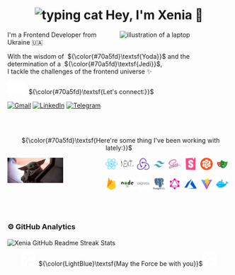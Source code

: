 <h1 align="center"><img src="https://media.giphy.com/media/WUlplcMpOCEmTGBtBW/giphy.gif" width="70px" alt="typing cat"> Hey, I'm Xenia 👋 </h1>

<img src="https://raw.githubusercontent.com/MicaelliMedeiros/micaellimedeiros/master/image/computer-illustration.png" alt="illustration of a laptop" min-width="250px" max-width="250px" width="250px" align="right">

<p align="left">
 I'm a Frontend Developer from Ukraine 🇺🇦  
</p>

<p align="left"> 
 With the wisdom of&nbsp; ${\color{#70a5fd}\textsf{Yoda}}$ and the determination of a&nbsp; ${\color{#70a5fd}\textsf{Jedi}}$,<br>
  I tackle the challenges of the frontend universe ✨
</p>

<p align="left">
 <img src="https://github.com/ksalpern/ksalpern/blob/34e5b7e3bb685a99cfd67d4371016d5b36835777/assets/arrow-down.webp" alt="arrow down" width="40"/>&nbsp; ${\color{#70a5fd}\textsf{Let's connect:}}$
</p>

<p align="left">
  <a href="mailto:ksenia.pidopryhora@gmail.com" title="Gmail">
  <img src="https://github-production-user-asset-6210df.s3.amazonaws.com/112705866/280768534-7f0d7491-3085-44a6-80b0-2939a24f9f21.svg" alt="Gmail"/></a>
  <a href="https://www.linkedin.com/in/kseniia-pidopryhora-44a579236/" title="LinkedIn">
  <img src="https://github-production-user-asset-6210df.s3.amazonaws.com/112705866/280771412-ca23c019-65c5-4133-9759-280da6af9ba2.svg" alt="LinkedIn"/></a>
  <a href="https://t.me/ksalpern" title="Telegram">
  <img src="https://github-production-user-asset-6210df.s3.amazonaws.com/112705866/280768542-d8167889-3a41-4507-86d0-6db8342c7ce7.svg" alt="Telegram"/></a>
</p>

<br>
<br>

<p align="center">
&nbsp; ${\color{#70a5fd}\textsf{Here're some thing I've been working with lately:}}$
</p>

<img src="./assets/yoda.webp" alt="baby yoda" align="left" style='width:25%;height:fit-content;'>

<p align="right">
    <img src="./assets/tools/react.svg" alt="react" width="28" height="28"/>&nbsp;
    <img src="./assets/tools/next.svg" alt='next' width="28" height="28" />&nbsp;
    <img src="./assets/tools/redux.svg" alt="redux" width="28" height="28" />&nbsp;
    <img src="./assets/tools/tailwind.png" alt="tailwind" width="28" height="28" />&nbsp;
    <img src="./assets/tools/sass.svg" alt="sass" width="28" height="28" />&nbsp;
    <img src="./assets/tools/storybook.png" alt="storybook" width="28" height="28" />&nbsp;
    <img src="./assets/tools/chromatic.png" alt="chromatic" width="28" height="28" />&nbsp;
    <img src="./assets/tools/playwright.svg" alt="playwright" width="28" height="28" />&nbsp;
    </p>
<p align="right">
  <img src="./assets/tools/firebase.svg" alt="firebase" width="28" height="28" />&nbsp;
  <img src="./assets/tools/node.svg" alt="nodejs" width="28" height="28" />&nbsp;
  <img src="./assets/tools/express.svg" alt="express" width="28" height="28" />&nbsp;
  <img src="./assets/tools/postgresql.svg" alt="postgresql" width="28" height="28" />&nbsp;
  <img src="./assets/tools/graphql.png" alt='graphql' width="28" height="28" />&nbsp;
  <img src="./assets/tools/azure.svg" alt="azure" width="28" height="28" />&nbsp;
  <img src="./assets/tools/vite.png" alt="vite" width="28" height="28" />&nbsp;
  <img src="./assets/tools/docker.png" alt="docker" width="28" height="28" />&nbsp;
   </p>

<br>
<br>

### ⚙️ GitHub Analytics

<img align="center" src="http://github-readme-streak-stats.herokuapp.com?user=ksalpern&hide_border=true&theme=tokyonight&date_format=j%20M%5B%20Y%5D" alt="Xenia GitHub Readme Streak Stats" />

<br>

<p align="center">
<img src="https://github.com/ksalpern/ksalpern/blob/34e5b7e3bb685a99cfd67d4371016d5b36835777/assets/sparkles.gif" width="30px" alt="sparkles">&nbsp; ${\color{LightBlue}\textsf{May the Force be with you}}$<img src="https://github.com/ksalpern/ksalpern/blob/34e5b7e3bb685a99cfd67d4371016d5b36835777/assets/sparkles.gif" width="30px" alt="sparkles"> 
</p>
<!--
